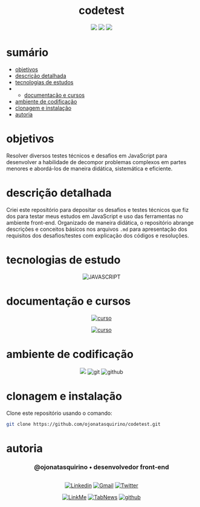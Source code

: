 <h1 align="center"> codetest </h1>

[comment]: <> (Adicione o seu usuário  e o nome do repositório)

<p align="center">
  <image
  src="https://img.shields.io/github/languages/count/ojonatasquirino/codetest"
  />
  <image
  src="https://img.shields.io/github/languages/top/ojonatasquirino/codetest"
  />
  <image
  src="https://img.shields.io/github/last-commit/ojonatasquirino/codetest"
  />

</p>
  
# sumário 

- [objetivos](#id01)
- [descrição detalhada](#id01.01)
- [tecnologias de estudos](#id04)
- - [documentação e cursos](#id04.01)
- [ambiente de codificação](#id05)
- [clonagem e instalação](#id06)
- [autoria](#id07)



# objetivos <a name="id01"></a>

Resolver diversos testes técnicos e desafios em JavaScript para desenvolver a habilidade de decompor problemas complexos em partes menores e abordá-los de maneira didática, sistemática e eficiente.


# descrição detalhada <a name="id01.01"></a>

Criei este repositório para depositar os desafios e testes técnicos que fiz dos para testar meus estudos em JavaScript e uso das ferramentas no ambiente front-end. Organizado de maneira didática, o repositório abrange descrições e conceitos básicos nos arquivos <code>.md</code> para apresentação dos requisitos dos desafios/testes com explicação dos códigos e resoluções.


# tecnologias de estudo <a name="id04"></a>

<div  align='center'> 


![JAVASCRIPT](https://img.shields.io/badge/ecossistema_javascript_•_frontend-0D1117?style=for-the-badge&logo=javascript&logoColor=yellow)
 
[comment]: <> (link para adicionar badges: https://dev.to/envoy_/150-badges-for-github-pnk)

</div>

# documentação e cursos <a name="id04.01"></a>

<div  align='center'> 

[![curso](https://img.shields.io/badge/DaysOfcode_•_alura-0D1117?style=for-the-badge&logo=Databricks&logoColor=fff)](https://alura-7dayscode.vercel.app/logica-programacao.html)

[![curso](https://img.shields.io/badge/testes_técnicos_•_plataforma_codante-0D1117?style=for-the-badge&logo=Databricks&logoColor=fff)](https://codante.io/testes-tecnicos)
</div>

# ambiente de codificação <a name="id05"></a>

<div  align='center'> 

![](https://img.shields.io/badge/VSCode-0D1117?style=for-the-badge&logo=visual%20studio%20code&logoColor=blue)
![git](https://img.shields.io/badge/GIT-0D1117?style=for-the-badge&logo=git&logoColor=red)
![github](https://img.shields.io/badge/Github-0D1117?style=for-the-badge&logo=github&logoColor=fff)
</div>


# clonagem e instalação <a name="id06"></a>

Clone este repositório usando o comando:

```bash
git clone https://github.com/ojonatasquirino/codetest.git
```

[comment]: <> (Adicione o link da implatação, se houver)

# autoria <a name="id07"></a>

[comment]: <> (Adicione seu nome e função)

<h3 align='center'> @ojonatasquirino • desenvolvedor front-end
 </h3>

##

[comment]: <> (Adicione as suas redes sociais e profissionais)

<div align='center'>

[![Linkedin](https://img.shields.io/badge/LinkedIn-0D1117?style=for-the-badge&logo=linkedin&logoColor=blue)](https://www.linkedin.com/in/jonatasquirino/)
<a href = "mailto:quirinoj02@gmail.com">
![Gmail](https://img.shields.io/badge/Gmail-0D1117?style=for-the-badge&logo=gmail&logoColor=red)</a>
[![Twitter](https://img.shields.io/badge/Twitter-0D1117?style=for-the-badge&logo=twitter&logoColor=054595)](https://twitter.com/ojonatasquirino)

[![LinkMe](https://img.shields.io/badge/linkMe-0D1117?style=for-the-badge&logo=upcloud&logoColor=fff)](https://bit.ly/linkquirino)
[![TabNews](https://img.shields.io/badge/tabnews-0D1117?style=for-the-badge&logo=Databricks&logoColor=fff)](https://www.tabnews.com.br/ojonatasquirino)
[![github](https://img.shields.io/badge/Github-0D1117?style=for-the-badge&logo=github&logoColor=fff)](https://www.github.com/ojonatasquirino)
</div>


